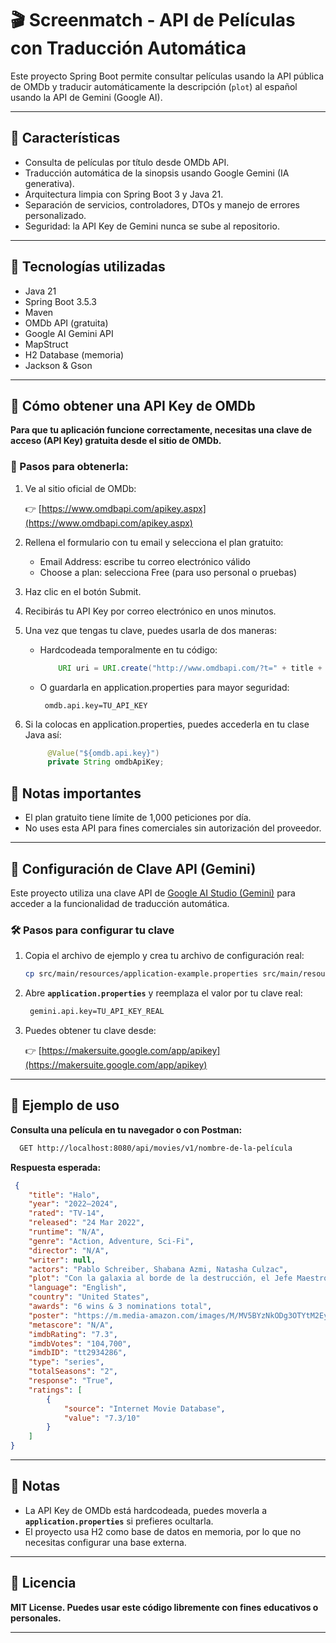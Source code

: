 # 🎬 Screenmatch - API de Películas con Traducción Automática

Este proyecto Spring Boot permite consultar películas usando la API pública de OMDb y traducir automáticamente la descripción (`plot`) al español usando la API de Gemini (Google AI).

---

## 🚀 Características

- Consulta de películas por título desde OMDb API.
- Traducción automática de la sinopsis usando Google Gemini (IA generativa).
- Arquitectura limpia con Spring Boot 3 y Java 21.
- Separación de servicios, controladores, DTOs y manejo de errores personalizado.
- Seguridad: la API Key de Gemini nunca se sube al repositorio.

---

## 🧰 Tecnologías utilizadas

- Java 21
- Spring Boot 3.5.3
- Maven
- OMDb API (gratuita)
- Google AI Gemini API
- MapStruct
- H2 Database (memoria)
- Jackson & Gson

---
## 🍿 Cómo obtener una API Key de OMDb
**Para que tu aplicación funcione correctamente, necesitas una clave de acceso (API Key) gratuita desde el sitio de OMDb.**

### 📝 Pasos para obtenerla:

1. Ve al sitio oficial de OMDb:

   👉 [https://www.omdbapi.com/apikey.aspx](https://www.omdbapi.com/apikey.aspx)

2. Rellena el formulario con tu email y selecciona el plan gratuito:
   - Email Address: escribe tu correo electrónico válido
   - Choose a plan: selecciona Free (para uso personal o pruebas)
3. Haz clic en el botón Submit.
4. Recibirás tu API Key por correo electrónico en unos minutos.
5. Una vez que tengas tu clave, puedes usarla de dos maneras:
   - Hardcodeada temporalmente en tu código:
     
      ```java
          URI uri = URI.create("http://www.omdbapi.com/?t=" + title + "&apikey=TU_API_KEY");
     ```
      
    - O guardarla en application.properties para mayor seguridad:
      
        ```properties
         omdb.api.key=TU_API_KEY
        ```
        
 6. Si la colocas en application.properties, puedes accederla en tu clase Java así:
    
     ```java
          @Value("${omdb.api.key}")
          private String omdbApiKey;
     ```
 ## 🛑 Notas importantes
 - El plan gratuito tiene límite de 1,000 peticiones por día.
 - No uses esta API para fines comerciales sin autorización del proveedor.
        
---
## 🔐 Configuración de Clave API (Gemini)

Este proyecto utiliza una clave API de [Google AI Studio (Gemini)](https://makersuite.google.com/app/apikey) para acceder a la funcionalidad de traducción automática.

### 🛠️ Pasos para configurar tu clave

1. Copia el archivo de ejemplo y crea tu archivo de configuración real:

   ```bash
   cp src/main/resources/application-example.properties src/main/resources/application.properties
     ```
   
2. Abre **`application.properties`** y reemplaza el valor por tu clave real:

    ```bash
     gemini.api.key=TU_API_KEY_REAL
     ```

3. Puedes obtener tu clave desde:
   
     👉 [https://makersuite.google.com/app/apikey](https://makersuite.google.com/app/apikey)
   
---

##  🧪 Ejemplo de uso

 **Consulta una película en tu navegador o con Postman:**

```bash
  GET http://localhost:8080/api/movies/v1/nombre-de-la-película
 ```
**Respuesta esperada:**
```json
 {
    "title": "Halo",
    "year": "2022–2024",
    "rated": "TV-14",
    "released": "24 Mar 2022",
    "runtime": "N/A",
    "genre": "Action, Adventure, Sci-Fi",
    "director": "N/A",
    "writer": null,
    "actors": "Pablo Schreiber, Shabana Azmi, Natasha Culzac",
    "plot": "Con la galaxia al borde de la destrucción, el Jefe Maestro John-117 lidera a su equipo de Spartans contra la amenaza alienígena conocida como el Covenant.\n",
    "language": "English",
    "country": "United States",
    "awards": "6 wins & 3 nominations total",
    "poster": "https://m.media-amazon.com/images/M/MV5BYzNkODg3OTYtM2EyZC00NmEyLTgzZDktYjY5NGNjZmQ5ZDRiXkEyXkFqcGc@._V1_SX300.jpg",
    "metascore": "N/A",
    "imdbRating": "7.3",
    "imdbVotes": "104,700",
    "imdbID": "tt2934286",
    "type": "series",
    "totalSeasons": "2",
    "response": "True",
    "ratings": [
        {
            "source": "Internet Movie Database",
            "value": "7.3/10"
        }
    ]
}
 ```
---

##  📝 Notas
- La API Key de OMDb está hardcodeada, puedes moverla a **`application.properties`** si prefieres ocultarla.
- El proyecto usa H2 como base de datos en memoria, por lo que no necesitas configurar una base externa.

---

## 📄 Licencia

**MIT License. Puedes usar este código libremente con fines educativos o personales.**

---
   
